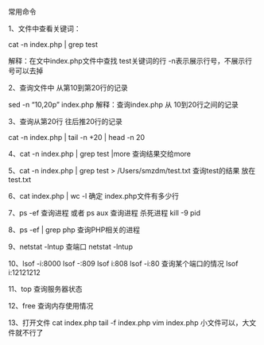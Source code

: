 常用命令

1、文件中查看关键词：

cat -n  index.php | grep  test

解释：在文中index.php文件中查找 test关键词的行  -n表示展示行号，不展示行号可以去掉

2、查询文件中 从第10到第20行的记录

sed -n “10,20p”  index.php 
解释：查询index.php 从 10到20行之间的记录

3、查询从第20行 往后推20行的记录

cat -n index.php | tail -n +20 | head -n 20

4、cat -n index.php | grep test |more  查询结果交给more

5、cat -n index.php | grep test > /Users/smzdm/test.txt   查询test的结果 放在test.txt

6、cat index.php | wc -l    确定 index.php文件有多少行

7、ps -ef 查询进程  或者 ps aux 查询进程   杀死进程  kill -9  pid

8、ps -ef | grep php 查询PHP相关的进程

9、netstat -lntup 查端口  netstat -lntup

10、lsof -i:8000 lsof -:809 lsof i:808 lsof -i:80 查询某个端口的情况  lsof i:12121212

11、top  查询服务器状态 

12、free 查询内存使用情况

13、打开文件  cat index.php   tail -f index.php  vim index.php  小文件可以，大文件就不行了
